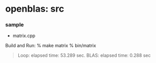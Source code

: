 openblas: src
===============


### sample 
- matrix.cpp
 

Build and Run:
% make matrix
% bin/matrix
> Loop:
 > elapsed time: 53.289 sec.
> BLAS:
> elapsed time: 0.288 sec
